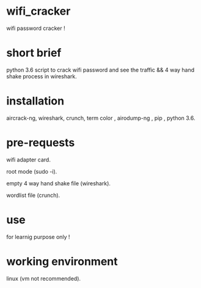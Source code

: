 # wifi_cracker

wifi password cracker !

# short brief

python 3.6 script to crack wifi password  and see the traffic && 4 way hand shake process in wireshark.

# installation

aircrack-ng,  wireshark, crunch, term color , airodump-ng , pip , python 3.6.

# pre-requests

wifi adapter card.

root mode (sudo -i).

empty 4 way hand shake file (wireshark).

wordlist file (crunch).

# use

for learnig purpose only ! 

# working environment

linux (vm not recommended).

